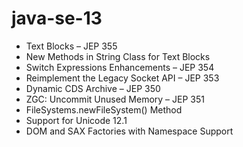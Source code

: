 # java-se-13
* Text Blocks – JEP 355
* New Methods in String Class for Text Blocks
* Switch Expressions Enhancements – JEP 354
* Reimplement the Legacy Socket API – JEP 353
* Dynamic CDS Archive – JEP 350
* ZGC: Uncommit Unused Memory – JEP 351
* FileSystems.newFileSystem() Method
* Support for Unicode 12.1
* DOM and SAX Factories with Namespace Support
